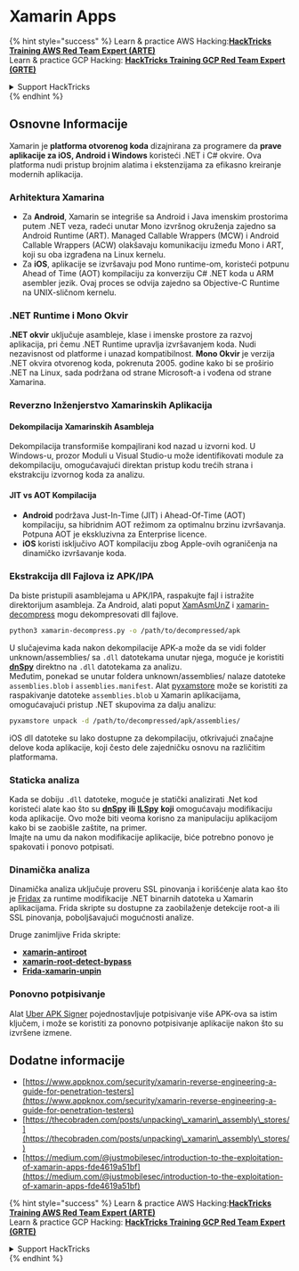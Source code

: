 # Xamarin Apps

{% hint style="success" %}
Learn & practice AWS Hacking:<img src="../.gitbook/assets/arte.png" alt="" data-size="line">[**HackTricks Training AWS Red Team Expert (ARTE)**](https://training.hacktricks.xyz/courses/arte)<img src="../.gitbook/assets/arte.png" alt="" data-size="line">\
Learn & practice GCP Hacking: <img src="../.gitbook/assets/grte.png" alt="" data-size="line">[**HackTricks Training GCP Red Team Expert (GRTE)**<img src="../.gitbook/assets/grte.png" alt="" data-size="line">](https://training.hacktricks.xyz/courses/grte)

<details>

<summary>Support HackTricks</summary>

* Check the [**subscription plans**](https://github.com/sponsors/carlospolop)!
* **Join the** 💬 [**Discord group**](https://discord.gg/hRep4RUj7f) or the [**telegram group**](https://t.me/peass) or **follow** us on **Twitter** 🐦 [**@hacktricks\_live**](https://twitter.com/hacktricks\_live)**.**
* **Share hacking tricks by submitting PRs to the** [**HackTricks**](https://github.com/carlospolop/hacktricks) and [**HackTricks Cloud**](https://github.com/carlospolop/hacktricks-cloud) github repos.

</details>
{% endhint %}

## **Osnovne Informacije**

Xamarin je **platforma otvorenog koda** dizajnirana za programere da **prave aplikacije za iOS, Android i Windows** koristeći .NET i C# okvire. Ova platforma nudi pristup brojnim alatima i ekstenzijama za efikasno kreiranje modernih aplikacija.

### Arhitektura Xamarina

* Za **Android**, Xamarin se integriše sa Android i Java imenskim prostorima putem .NET veza, radeći unutar Mono izvršnog okruženja zajedno sa Android Runtime (ART). Managed Callable Wrappers (MCW) i Android Callable Wrappers (ACW) olakšavaju komunikaciju između Mono i ART, koji su oba izgrađena na Linux kernelu.
* Za **iOS**, aplikacije se izvršavaju pod Mono runtime-om, koristeći potpunu Ahead of Time (AOT) kompilaciju za konverziju C# .NET koda u ARM asembler jezik. Ovaj proces se odvija zajedno sa Objective-C Runtime na UNIX-sličnom kernelu.

### .NET Runtime i Mono Okvir

**.NET okvir** uključuje asambleje, klase i imenske prostore za razvoj aplikacija, pri čemu .NET Runtime upravlja izvršavanjem koda. Nudi nezavisnost od platforme i unazad kompatibilnost. **Mono Okvir** je verzija .NET okvira otvorenog koda, pokrenuta 2005. godine kako bi se proširio .NET na Linux, sada podržana od strane Microsoft-a i vođena od strane Xamarina.

### Reverzno Inženjerstvo Xamarinskih Aplikacija

#### Dekompilacija Xamarinskih Asambleja

Dekompilacija transformiše kompajlirani kod nazad u izvorni kod. U Windows-u, prozor Moduli u Visual Studio-u može identifikovati module za dekompilaciju, omogućavajući direktan pristup kodu trećih strana i ekstrakciju izvornog koda za analizu.

#### JIT vs AOT Kompilacija

* **Android** podržava Just-In-Time (JIT) i Ahead-Of-Time (AOT) kompilaciju, sa hibridnim AOT režimom za optimalnu brzinu izvršavanja. Potpuna AOT je ekskluzivna za Enterprise licence.
* **iOS** koristi isključivo AOT kompilaciju zbog Apple-ovih ograničenja na dinamičko izvršavanje koda.

### Ekstrakcija dll Fajlova iz APK/IPA

Da biste pristupili asamblejama u APK/IPA, raspakujte fajl i istražite direktorijum asambleja. Za Android, alati poput [XamAsmUnZ](https://github.com/cihansol/XamAsmUnZ) i [xamarin-decompress](https://github.com/NickstaDB/xamarin-decompress) mogu dekompresovati dll fajlove.
```bash
python3 xamarin-decompress.py -o /path/to/decompressed/apk
```
U slučajevima kada nakon dekompilacije APK-a može da se vidi folder unknown/assemblies/ sa `.dll` datotekama unutar njega, moguće je koristiti [**dnSpy**](https://github.com/dnSpy/dnSpy) direktno na `.dll` datotekama za analizu.\
Međutim, ponekad se unutar foldera unknown/assemblies/ nalaze datoteke `assemblies.blob` i `assemblies.manifest`. Alat [pyxamstore](https://github.com/jakev/pyxamstore) može se koristiti za raspakivanje datoteke `assemblies.blob` u Xamarin aplikacijama, omogućavajući pristup .NET skupovima za dalju analizu:
```bash
pyxamstore unpack -d /path/to/decompressed/apk/assemblies/
```
iOS dll datoteke su lako dostupne za dekompilaciju, otkrivajući značajne delove koda aplikacije, koji često dele zajedničku osnovu na različitim platformama.

### Staticka analiza

Kada se dobiju `.dll` datoteke, moguće je statički analizirati .Net kod koristeći alate kao što su [**dnSpy**](https://github.com/dnSpy/dnSpy) **ili** [**ILSpy**](https://github.com/icsharpcode/ILSpy) **koji** omogućavaju modifikaciju koda aplikacije. Ovo može biti veoma korisno za manipulaciju aplikacijom kako bi se zaobišle zaštite, na primer.\
Imajte na umu da nakon modifikacije aplikacije, biće potrebno ponovo je spakovati i ponovo potpisati.

### Dinamička analiza

Dinamička analiza uključuje proveru SSL pinovanja i korišćenje alata kao što je [Fridax](https://github.com/NorthwaveSecurity/fridax) za runtime modifikacije .NET binarnih datoteka u Xamarin aplikacijama. Frida skripte su dostupne za zaobilaženje detekcije root-a ili SSL pinovanja, poboljšavajući mogućnosti analize.

Druge zanimljive Frida skripte:

* [**xamarin-antiroot**](https://codeshare.frida.re/@Gand3lf/xamarin-antiroot/)
* [**xamarin-root-detect-bypass**](https://codeshare.frida.re/@nuschpl/xamarin-root-detect-bypass/)
* [**Frida-xamarin-unpin**](https://github.com/GoSecure/frida-xamarin-unpin)

### Ponovno potpisivanje

Alat [Uber APK Signer](https://github.com/patrickfav/uber-apk-signer) pojednostavljuje potpisivanje više APK-ova sa istim ključem, i može se koristiti za ponovno potpisivanje aplikacije nakon što su izvršene izmene.

## Dodatne informacije

* [https://www.appknox.com/security/xamarin-reverse-engineering-a-guide-for-penetration-testers](https://www.appknox.com/security/xamarin-reverse-engineering-a-guide-for-penetration-testers)
* [https://thecobraden.com/posts/unpacking\_xamarin\_assembly\_stores/](https://thecobraden.com/posts/unpacking\_xamarin\_assembly\_stores/)
* [https://medium.com/@justmobilesec/introduction-to-the-exploitation-of-xamarin-apps-fde4619a51bf](https://medium.com/@justmobilesec/introduction-to-the-exploitation-of-xamarin-apps-fde4619a51bf)

{% hint style="success" %}
Learn & practice AWS Hacking:<img src="../.gitbook/assets/arte.png" alt="" data-size="line">[**HackTricks Training AWS Red Team Expert (ARTE)**](https://training.hacktricks.xyz/courses/arte)<img src="../.gitbook/assets/arte.png" alt="" data-size="line">\
Learn & practice GCP Hacking: <img src="../.gitbook/assets/grte.png" alt="" data-size="line">[**HackTricks Training GCP Red Team Expert (GRTE)**<img src="../.gitbook/assets/grte.png" alt="" data-size="line">](https://training.hacktricks.xyz/courses/grte)

<details>

<summary>Support HackTricks</summary>

* Check the [**subscription plans**](https://github.com/sponsors/carlospolop)!
* **Join the** 💬 [**Discord group**](https://discord.gg/hRep4RUj7f) or the [**telegram group**](https://t.me/peass) or **follow** us on **Twitter** 🐦 [**@hacktricks\_live**](https://twitter.com/hacktricks\_live)**.**
* **Share hacking tricks by submitting PRs to the** [**HackTricks**](https://github.com/carlospolop/hacktricks) and [**HackTricks Cloud**](https://github.com/carlospolop/hacktricks-cloud) github repos.

</details>
{% endhint %}
